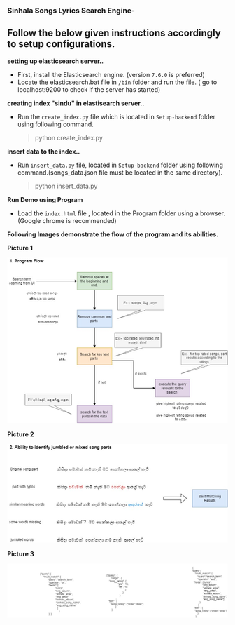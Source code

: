 ### Sinhala Songs Lyrics Search Engine-
## Follow the below given instructions accordingly to setup configurations.

 **setting up elasticsearch server..**
 - First, install the Elasticsearch engine. (version `7.6.0` is preferred)
 - Locate the elasticsearch.bat file in `/bin` folder and run the file. ( go to localhost:9200 to check if the server has started)

 **creating index "sindu" in elastisearch server..**
 - Run the `create_index.py` file which is located in `Setup-backend` folder using following command.  
      > python create_index.py

 **insert data to the index..**
 - Run `insert_data.py` file, located in `Setup-backend` folder using following command.(songs_data.json file must be located in the same directory).
      > python insert_data.py

 **Run Demo using Program**
 - Load the `index.html` file , located in the Program folder using a browser.(Google chrome is recommended)
 
 
 
 **Following Images demonstrate the flow of the program and its abilities.**
 
 **Picture 1**
 
 ![alt text](https://github.com/nirmalgamage/sinhala-songs-lyrics-search-engine/blob/master/Program-Flow1.jpg?raw=true)


**Picture 2**

 ![alt text](https://github.com/nirmalgamage/sinhala-songs-lyrics-search-engine/blob/master/Program-Flow2.jpg?raw=true)

**Picture 3**

![alt text](https://github.com/nirmalgamage/sinhala-songs-lyrics-search-engine/blob/master/Program_Flow3.jpg?raw=true)
